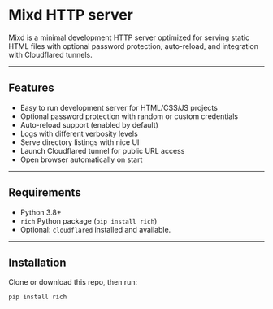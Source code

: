 # Mixd HTTP server

Mixd is a minimal development HTTP server optimized for serving static HTML files with optional password protection, auto-reload, and integration with Cloudflared tunnels.

---

## Features

- Easy to run development server for HTML/CSS/JS projects
- Optional password protection with random or custom credentials
- Auto-reload support (enabled by default)
- Logs with different verbosity levels
- Serve directory listings with nice UI
- Launch Cloudflared tunnel for public URL access
- Open browser automatically on start

---

## Requirements

- Python 3.8+
- `rich` Python package (`pip install rich`)
- Optional: `cloudflared` installed and available.

---

## Installation

Clone or download this repo, then run:

```bash
pip install rich
